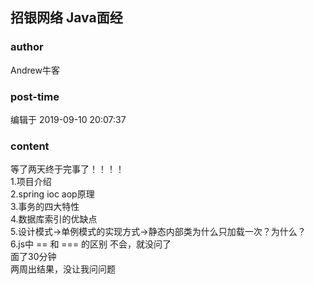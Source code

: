 ## 招银网络 Java面经
### author 
Andrew牛客
### post-time 

编辑于  2019-09-10 20:07:37
### content 
<div class="post-topic-des nc-post-content">
 <div>
  等了两天终于完事了！！！！
 </div>
 <div>
  1.项目介绍
 </div>
 <div>
  2.spring ioc aop原理
 </div>
 <div>
  3.事务的四大特性
 </div>
 <div>
  4.数据库索引的优缺点
 </div>
 <div>
  5.设计模式-&gt;单例模式的实现方式-&gt;静态内部类为什么只加载一次？为什么？
 </div>
 <div>
  6.js中 == 和 === 的区别 不会，就没问了
 </div>
 <div>
 </div>
 <div>
  面了30分钟
 </div>
 <div>
  两周出结果，没让我问问题
 </div>
</div>
